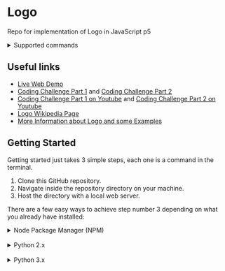# Logo
Repo for implementation of Logo in JavaScript p5

<details><summary>Supported commands</summary>
<p>

> The description(s) and/or example(s) of the commands were taken (and corrected for this interpreter) from the [Berkeley Logo Reference Manual](https://people.eecs.berkeley.edu/~bh/v2ch14/manual.html) under MIT license.

### Forward
Moves the turtle forward, in the direction that it's facing, by the specified distance (measured in turtle steps).
* `fd units`

### Backward
Moves the turtle backward, i.e., exactly opposite to the direction that it's facing, by the specified distance. (The heading of the turtle does not change.)
* `bd units`

### Right
Turns the turtle clockwise by the specified angle, measured by default in degrees (1/360 of a circle).
* `rt angle`

### Left
Turns the turtle counterclockwise by the specified angle, measured by default in degrees (1/360 of a circle).
* `lt angle`

### Penup
Sets the pen's position to UP, without changing its mode.
* `pu`

### Pendown
Sets the pen's position to DOWN, without changing its mode.
* `pd`

### Pensize
Sets the thickness of the pen with the given the value. Note: If it's given a negative value, by default will be thickness of 1.
* `pensize thicknessValue`

### Set X Y
Moves the turtle to an absolute position in the graphics window. The two inputs are numbers, the X and Y coordinates.
* `setxy coordinateX coordinateY`

### Set X
Moves the turtle horizontally from its old position to a new absolute horizontal coordinate. The input is the new X coordinate.
* `setx coordinateX`

### Set Y
Moves the turtle vertically from its old position to a new absolute vertical coordinate. The input is the new Y coordinate.
* `sety coordinateY`

### Home
Moves the turtle to the center of the screen.
* `home`

### Radians
Changes the angle values to be used as radians
* `radians`

### Degrees
Changes the angle values to be used as degrees
* `degrees`

### Repeat
 uns the following instruction list repeatedly, num times. Can be nested.
* `repeat num [instruction list]`

### Color
Sets the pen color given the hexadecimal value in format `#FFF / #FFFFFF`.
* `color hexadecimalValue`

### Color RGB
Sets the pen color given the RGB value.
* `colorrgb [red green blue]`

### Author
Prints the given  in the developer console
* `author [author website twitter]`

</p>
</details>

## Useful links
* [Live Web Demo](https://codingtrain.github.io/Logo/)
* [Coding Challenge Part 1](https://thecodingtrain.com/CodingChallenges/121.1-logo-interpreter.html) and
[Coding Challenge Part 2](https://thecodingtrain.com/CodingChallenges/121.2-logo-interpreter.html)
* [Coding Challenge Part 1 on Youtube](https://www.youtu.be/i-k04yzfMpw) and
[Coding Challenge Part 2 on Youtube](https://www.youtu.be/aOqEm101fms)
* [Logo Wikipedia Page](https://en.wikipedia.org/wiki/Logo_(programming_language))
* [More Information about Logo and some Examples](http://cs.brown.edu/courses/bridge/1997/Resources/LogoTutorial.html)

## Getting Started

Getting started just takes 3 simple steps, each one is a command in the terminal.

1. Clone this GitHub repository.
2. Navigate inside the repository directory on your machine.
3. Host the directory with a local web server.

There are a few easy ways to achieve step number 3 depending on what you already have installed:

<details><summary>Node Package Manager (NPM)</summary>
<p>

> If you have NPM installed you can use the [live-server](https://www.npmjs.com/package/live-server) NPM package.
> The neat thing about live-server is that it automatically refreshes the web page every time you change a file.
>
> If you don't have NPM installed you can download and install it [here](https://www.npmjs.com/get-npm).
>
> Once you have NPM, install live-server globally with `npm install --global live-server`.
>
> Then run the following commands in your terminal.
> ```
> git clone https://github.com/CodingTrain/Logo.git
> cd Logo
> live-server --port=8080 .
> ```
> Don't forget the dot at the end of the command on MacOS!
>
> Finally, you can open [http://localhost:8080](http://localhost:8080) in your browser and you're away!
>
> Note that when you close the terminal window, the web server will stop as well.

</p>
</details>

<br/>

<details><summary>Python 2.x</summary>
<p>

> You can use the [SimpleHTTPServer](https://docs.python.org/2/library/simplehttpserver.html) python module.
>
> If you don't have Python 2 installed you can download and install it [here](https://www.python.org/downloads/).
>
> Then run the following commands in your terminal.
> ```
> git clone https://github.com/CodingTrain/Logo.git
> cd Logo
> python -m SimpleHTTPServer 8080
> ```
> Finally, you can open [http://localhost:8080](http://localhost:8080) in your browser and you're away!
>
> Note that when you close the terminal window, the web server will stop as well.

</p>
</details>

<br/>

<details><summary>Python 3.x</summary>
<p>

> You can use the [http.server](https://docs.python.org/3/library/http.server.html) python module.
>
> If you don't have Python 3 installed you can download and install it [here](https://www.python.org/downloads/).
>
>
> Then run the following commands in your terminal.
> ```
> git clone https://github.com/CodingTrain/Logo.git
> cd Logo
> python3 -m http.server 8080
> ```
> Finally, you can open [http://localhost:8080](http://localhost:8080) in your browser and you're away!
>
> Note that when you close the terminal window, the web server will stop as well.

</p>
</details>
